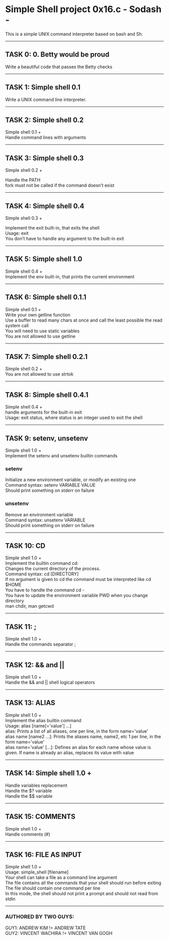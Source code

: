# Simple Shell project 0x16.c - Sodash -

This is a simple UNIX command interpreter based on bash and Sh.   
*****************
## TASK 0: 0. Betty would be proud     
Write a beautiful code that passes the Betty checks   

************

## TASK 1: Simple shell 0.1    
Write a UNIX command line interpreter.   

**************
## TASK 2: Simple shell 0.2   
Simple shell 0.1 +    
Handle command lines with arguments   

*************

## TASK 3: Simple shell 0.3    
Simple shell 0.2 +   

Handle the PATH   
fork must not be called if the command doesn’t exist   

******************

## TASK 4: Simple shell 0.4   
Simple shell 0.3 +   

Implement the exit built-in, that exits the shell   
Usage: exit    
You don’t have to handle any argument to the built-in exit    

************

## TASK 5: Simple shell 1.0   
Simple shell 0.4 +   
Implement the env built-in, that prints the current environment   

************

## TASK 6: Simple shell 0.1.1    
Simple shell 0.1 +    
Write your own getline function    
Use a buffer to read many chars at once and call the least possible the read system call    
You will need to use static variables    
You are not allowed to use getline    

****************
## TASK 7: Simple shell 0.2.1   
Simple shell 0.2 +    
You are not allowed to use strtok    

*************
## TASK 8: Simple shell 0.4.1   
Simple shell 0.4 +   
handle arguments for the built-in exit    
Usage: exit status, where status is an integer used to exit the shell    

****************
## TASK 9: setenv, unsetenv   
Simple shell 1.0 +   
Implement the setenv and unsetenv builtin commands   
### setenv    
Initialize a new environment variable, or modify an existing one   
Command syntax: setenv VARIABLE VALUE    
Should print something on stderr on failure    
### unsetenv   
Remove an environment variable    
Command syntax: unsetenv VARIABLE    
Should print something on stderr on failure    

**********
## TASK 10: CD   
Simple shell 1.0 +    
Implement the builtin command cd:     
Changes the current directory of the process.    
Command syntax: cd [DIRECTORY]     
If no argument is given to cd the command must be interpreted like cd $HOME    
You have to handle the command cd -    
You have to update the environment variable PWD when you change directory     
man chdir, man getcwd    

*******
## TASK 11: ;
Simple shell 1.0 +    
Handle the commands separator ;    

*********
## TASK 12: && and ||        
Simple shell 1.0 +    
Handle the && and || shell logical operators    

*****
## TASK 13: ALIAS    
Simple shell 1.0 +    
Implement the alias builtin command     
Usage: alias [name[='value'] ...]     
alias: Prints a list of all aliases, one per line, in the form name='value'    
alias name [name2 ...]: Prints the aliases name, name2, etc 1 per line, in the form name='value'    
alias name='value' [...]: Defines an alias for each name whose value is given. If name is already an alias, replaces its value with value     

************
## TASK 14: Simple shell 1.0 +    
Handle variables replacement    
Handle the $? variable    
Handle the $$ variable     

*************
## TASK 15: COMMENTS    
Simple shell 1.0 +    
Handle comments (#)    

*********
## TASK 16: FILE AS INPUT    
Simple shell 1.0 +    
Usage: simple_shell [filename]     
Your shell can take a file as a command line argument     
The file contains all the commands that your shell should run before exiting     
The file should contain one command per line     
In this mode, the shell should not print a prompt and should not read from stdin     

*************

### AUTHORED BY TWO GUYS:    
GUY1: ANDREW KIM != ANDREW TATE    
GUY2: VINCENT WACHIRA != VINCENT VAN GOGH
